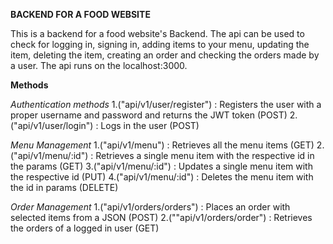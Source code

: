 **BACKEND FOR A FOOD WEBSITE**

This is a backend for a food website's Backend. The api can be used to check for logging in, signing in, adding items to your menu, updating the item, 
deleting the item, creating an order and checking the orders made by a user. 
The api runs on the localhost:3000.

**Methods**

*Authentication methods*
1.("api/v1/user/register") : Registers the user with a proper username and password and returns the JWT token (POST)
2.("api/v1/user/login") : Logs in the user (POST)

*Menu Management*
1.("api/v1/menu") : Retrieves all the menu items (GET)
2.("api/v1/menu/:id") : Retrieves a single menu item with the respective id in the params (GET)
3.("api/v1/menu/:id") : Updates a single menu item with the respective id (PUT)
4.("api/v1/menu/:id") : Deletes the menu item with the id in params (DELETE)

*Order Management*
1.("api/v1/orders/orders") : Places an order with selected items from a JSON (POST)
2.(""api/v1/orders/order") : Retrieves the orders of a logged in user (GET)
